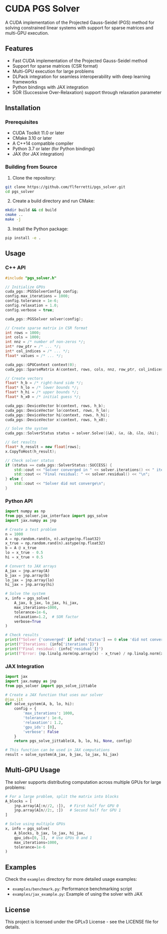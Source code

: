 # CUDA PGS Solver

A CUDA implementation of the Projected Gauss-Seidel (PGS) method for solving constrained linear systems with support for sparse matrices and multi-GPU execution.

## Features

- Fast CUDA implementation of the Projected Gauss-Seidel method
- Support for sparse matrices (CSR format)
- Multi-GPU execution for large problems
- DLPack integration for seamless interoperability with deep learning frameworks
- Python bindings with JAX integration
- SOR (Successive Over-Relaxation) support through relaxation parameter

## Installation

### Prerequisites

- CUDA Toolkit 11.0 or later
- CMake 3.10 or later
- A C++14 compatible compiler
- Python 3.7 or later (for Python bindings)
- JAX (for JAX integration)

### Building from Source

1. Clone the repository:
```bash
git clone https://github.com/flferretti/pgs_solver.git
cd pgs_solver
```

2. Create a build directory and run CMake:
```bash
mkdir build && cd build
cmake ..
make -j
```

3. Install the Python package:
```bash
pip install -e .
```

## Usage

### C++ API

```cpp
#include "pgs_solver.h"

// Initialize GPUs
cuda_pgs::PGSSolverConfig config;
config.max_iterations = 1000;
config.tolerance = 1e-6;
config.relaxation = 1.0;
config.verbose = true;

cuda_pgs::PGSSolver solver(config);

// Create sparse matrix in CSR format
int rows = 1000;
int cols = 1000;
int nnz = /* number of non-zeros */;
int* row_ptr = /* ... */;
int* col_indices = /* ... */;
float* values = /* ... */;

cuda_pgs::GPUContext context(0);
cuda_pgs::SparseMatrix A(context, rows, cols, nnz, row_ptr, col_indices, values);

// Create vectors
float* h_b = /* right-hand side */;
float* h_lo = /* lower bounds */;
float* h_hi = /* upper bounds */;
float* h_x0 = /* initial guess */;

cuda_pgs::DeviceVector b(context, rows, h_b);
cuda_pgs::DeviceVector lo(context, rows, h_lo);
cuda_pgs::DeviceVector hi(context, rows, h_hi);
cuda_pgs::DeviceVector x(context, rows, h_x0);

// Solve the system
cuda_pgs::SolverStatus status = solver.Solve({&A}, &x, &b, &lo, &hi);

// Get results
float* h_result = new float[rows];
x.CopyToHost(h_result);

// Check solver status
if (status == cuda_pgs::SolverStatus::SUCCESS) {
    std::cout << "Solver converged in " << solver.iterations() << " iterations\n";
    std::cout << "Final residual: " << solver.residual() << "\n";
} else {
    std::cout << "Solver did not converge\n";
}
```

### Python API

```python
import numpy as np
from pgs_solver.jax_interface import pgs_solve
import jax.numpy as jnp

# Create a test problem
n = 1000
A = np.random.rand(n, n).astype(np.float32)
x_true = np.random.rand(n).astype(np.float32)
b = A @ x_true
lo = x_true - 0.5
hi = x_true + 0.5

# Convert to JAX arrays
A_jax = jnp.array(A)
b_jax = jnp.array(b)
lo_jax = jnp.array(lo)
hi_jax = jnp.array(hi)

# Solve the system
x, info = pgs_solve(
    A_jax, b_jax, lo_jax, hi_jax,
    max_iterations=1000,
    tolerance=1e-6,
    relaxation=1.2,  # SOR factor
    verbose=True
)

# Check results
print(f"Solver {'converged' if info['status'] == 0 else 'did not converge'}")
print(f"Iterations: {info['iterations']}")
print(f"Final residual: {info['residual']}")
print(f"Error: {np.linalg.norm(np.array(x) - x_true) / np.linalg.norm(x_true)}")
```

### JAX Integration

```python
import jax
import jax.numpy as jnp
from pgs_solver import pgs_solve_jittable

# Create a JAX function that uses our solver
@jax.jit
def solve_system(A, b, lo, hi):
    config = {
        'max_iterations': 1000,
        'tolerance': 1e-6,
        'relaxation': 1.2,
        'gpu_ids': [0],
        'verbose': False
    }
    return pgs_solve_jittable(A, b, lo, hi, None, config)

# This function can be used in JAX computations
result = solve_system(A_jax, b_jax, lo_jax, hi_jax)
```

## Multi-GPU Usage

The solver supports distributing computation across multiple GPUs for large problems:

```python
# For a large problem, split the matrix into blocks
A_blocks = [
    jnp.array(A[:n//2, :]),  # First half for GPU 0
    jnp.array(A[n//2:, :])   # Second half for GPU 1
]

# Solve using multiple GPUs
x, info = pgs_solve(
    A_blocks, b_jax, lo_jax, hi_jax,
    gpu_ids=[0, 1],  # Use GPUs 0 and 1
    max_iterations=1000,
    tolerance=1e-6
)
```

## Examples

Check the `examples` directory for more detailed usage examples:

- `examples/benchmark.py`: Performance benchmarking script
- `examples/jax_example.py`: Example of using the solver with JAX

## License

This project is licensed under the GPLv3 License - see the LICENSE file for details.
